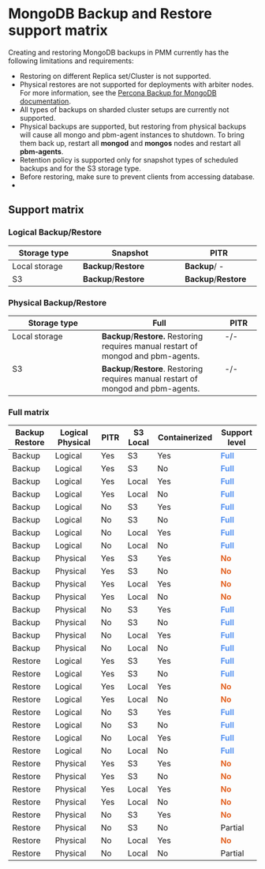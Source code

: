 # MongoDB Backup and Restore support matrix

Creating and restoring MongoDB backups in PMM currently has the following limitations and requirements:

- Restoring on different Replica set/Cluster is not supported.
- Physical restores are not supported for deployments with arbiter nodes. For more information, see the [Percona Backup for MongoDB documentation](https://docs.percona.com/percona-backup-mongodb/usage/restore.html#physical-restore-known-limitations).
- All types of backups on sharded cluster setups are currently not supported.
- Physical backups are supported, but restoring from physical backups will cause all mongo and pbm-agent instances to shutdown. To bring them back up, restart all **mongod** and **mongos** nodes and restart all **pbm-agents**.
- Retention policy is supported only for snapshot types of scheduled backups and for the S3 storage type.
- Before restoring, make sure to prevent clients from accessing database.
- 
## Support matrix

### Logical Backup/Restore

|    Storage type           | Snapshot   | PITR    |
| ------------- | ------ | ------- |
| Local storage | **Backup**/**Restore** |**Backup**/ - |
| S3            | **Backup**/**Restore** | **Backup**/**Restore** |

### Physical Backup/Restore

|      Storage type          | Full   | PITR      |
| ------------- | ------ | --------- |
| Local storage | **Backup**/**Restore.** Restoring requires manual restart of mongod and pbm-agents. | -/-|
| S3            | **Backup**/**Restore**. Restoring requires manual restart of mongod and pbm-agents. |  -/-|


### Full matrix

<style>
  table th:first-of-type {
    width: 0.5%
  }
  table th:nth-of-type(2) {
    width: 0.5%
  }
  table th:nth-of-type(3) {
    width: 0.1%
  }
  table th:nth-of-type(4) {
    width: 0.1%
  }
  table th:nth-of-type(5) {
    width: 0.1%
  }
  table th:nth-of-type(6) {
    width: 0.1%
  }
  table th:nth-of-type(7) {
    width: 90%
  }
  table td {
    text-align:left; vertical-align: top;
  }
</style>

| Backup Restore | Logical Physical | PITR | S3 Local | Containerized | Support level|                                                                    
| -------------- | ---------------- | ---- | -------- | ------------- | --------------------------------------- |
| Backup         | Logical          | Yes  | S3       | Yes           | <b style="color:#5794f2;"><b style="color:#5794f2;">Full</b></b>                                  |                                                                               |
| Backup         | Logical          | Yes  | S3       | No            | <b style="color:#5794f2;">Full</b>                                    |                                                                               |
| Backup         | Logical          | Yes  | Local    | Yes           | <b style="color:#5794f2;">Full</b>                                    
| Backup         | Logical          | Yes  | Local    | No            | <b style="color:#5794f2;">Full</b>                                    
| Backup         | Logical          | No   | S3       | Yes           | <b style="color:#5794f2;">Full</b>                                    |                                                                               |
| Backup         | Logical          | No   | S3       | No            | <b style="color:#5794f2;">Full</b>                                    |                                                                               |
| Backup         | Logical          | No   | Local    | Yes           | <b style="color:#5794f2;">Full</b>                                    
| Backup         | Logical          | No   | Local    | No            | <b style="color:#5794f2;">Full</b>                                    
| Backup         | Physical         | Yes  | S3       | Yes           | <b style="color:#e36526;">No</b>                                       
| Backup         | Physical         | Yes  | S3       | No            | <b style="color:#e36526;">No</b>                                       
| Backup         | Physical         | Yes  | Local    | Yes           | <b style="color:#e36526;">No</b>                                       
| Backup         | Physical         | Yes  | Local    | No            | <b style="color:#e36526;">No</b>                                      
| Backup         | Physical         | No   | S3       | Yes           | <b style="color:#5794f2;">Full</b>                                   
| Backup         | Physical         | No   | S3       | No            | <b style="color:#5794f2;">Full</b>                                    
| Backup         | Physical         | No   | Local    | Yes           | <b style="color:#5794f2;">Full</b>                                    
| Backup         | Physical         | No   | Local    | No            | <b style="color:#5794f2;">Full</b>                                    
| Restore        | Logical          | Yes  | S3       | Yes           | <b style="color:#5794f2;">Full</b>                                    |                                                                               |
| Restore        | Logical          | Yes  | S3       | No            | <b style="color:#5794f2;">Full</b>                                    |                                                                               |
| Restore        | Logical          | Yes  | Local    | Yes           | <b style="color:#e36526;">No</b>                                      
| Restore        | Logical          | Yes  | Local    | No            |<b style="color:#e36526;">No</b>                                      
| Restore        | Logical          | No   | S3       | Yes           | <b style="color:#5794f2;">Full</b>                                    |                                                                               |
| Restore        | Logical          | No   | S3       | No            | <b style="color:#5794f2;">Full</b>                                    |                                                                               |
| Restore        | Logical          | No   | Local    | Yes           | <b style="color:#5794f2;">Full</b>                                    |                                                                               |
| Restore        | Logical          | No   | Local    | No            | <b style="color:#5794f2;">Full</b>                                    |                                                                               |
| Restore        | Physical         | Yes  | S3       | Yes           | <b style="color:#e36526;">No</b>                                       
| Restore        | Physical         | Yes  | S3       | No            | <b style="color:#e36526;">No</b>                                     
| Restore        | Physical         | Yes  | Local    | Yes           | <b style="color:#e36526;">No</b>                                       
| Restore        | Physical         | Yes  | Local    | No            | <b style="color:#e36526;">No</b>                                       
| Restore        | Physical         | No   | S3       | Yes           | <b style="color:#e36526;">No</b>                                      
| Restore        | Physical         | No   | S3       | No            | Partial                                
| Restore        | Physical         | No   | Local    | Yes           | <b style="color:#e36526;">No</b>                                    
| Restore        | Physical         | No   | Local    | No            | Partial                                
